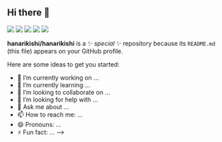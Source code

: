 

## Hi there 👋
![](http://github-profile-summary-cards.vercel.app/api/cards/profile-details?username=hanarikishi&theme=gruvbox)
![](http://github-profile-summary-cards.vercel.app/api/cards/repos-per-language?username=hanarikishi&theme=gruvbox)
![](http://github-profile-summary-cards.vercel.app/api/cards/most-commit-language?username=hanarikishi&theme=gruvbox)
![](http://github-profile-summary-cards.vercel.app/api/cards/stats?username=hanarikishi&theme=gruvbox)
![](http://github-profile-summary-cards.vercel.app/api/cards/productive-time?username=hanarikishi&theme=gruvbox&utcOffset=9)

**hanarikishi/hanarikishi** is a ✨ _special_ ✨ repository because its `README.md` (this file) appears on your GitHub profile.

Here are some ideas to get you started:

- 🔭 I’m currently working on ...
- 🌱 I’m currently learning ...
- 👯 I’m looking to collaborate on ...
- 🤔 I’m looking for help with ...
- 💬 Ask me about ...
- 📫 How to reach me: ...
- 😄 Pronouns: ...
- ⚡ Fun fact: ...
-->
